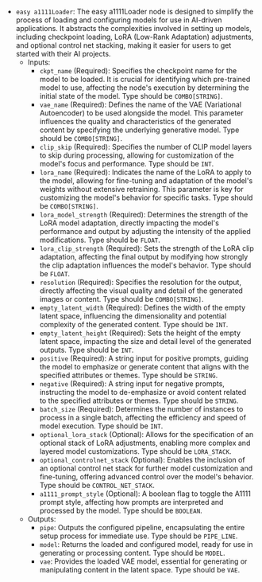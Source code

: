 - `easy a1111Loader`: The easy a1111Loader node is designed to simplify the process of loading and configuring models for use in AI-driven applications. It abstracts the complexities involved in setting up models, including checkpoint loading, LoRA (Low-Rank Adaptation) adjustments, and optional control net stacking, making it easier for users to get started with their AI projects.
    - Inputs:
        - `ckpt_name` (Required): Specifies the checkpoint name for the model to be loaded. It is crucial for identifying which pre-trained model to use, affecting the node's execution by determining the initial state of the model. Type should be `COMBO[STRING]`.
        - `vae_name` (Required): Defines the name of the VAE (Variational Autoencoder) to be used alongside the model. This parameter influences the quality and characteristics of the generated content by specifying the underlying generative model. Type should be `COMBO[STRING]`.
        - `clip_skip` (Required): Specifies the number of CLIP model layers to skip during processing, allowing for customization of the model's focus and performance. Type should be `INT`.
        - `lora_name` (Required): Indicates the name of the LoRA to apply to the model, allowing for fine-tuning and adaptation of the model's weights without extensive retraining. This parameter is key for customizing the model's behavior for specific tasks. Type should be `COMBO[STRING]`.
        - `lora_model_strength` (Required): Determines the strength of the LoRA model adaptation, directly impacting the model's performance and output by adjusting the intensity of the applied modifications. Type should be `FLOAT`.
        - `lora_clip_strength` (Required): Sets the strength of the LoRA clip adaptation, affecting the final output by modifying how strongly the clip adaptation influences the model's behavior. Type should be `FLOAT`.
        - `resolution` (Required): Specifies the resolution for the output, directly affecting the visual quality and detail of the generated images or content. Type should be `COMBO[STRING]`.
        - `empty_latent_width` (Required): Defines the width of the empty latent space, influencing the dimensionality and potential complexity of the generated content. Type should be `INT`.
        - `empty_latent_height` (Required): Sets the height of the empty latent space, impacting the size and detail level of the generated outputs. Type should be `INT`.
        - `positive` (Required): A string input for positive prompts, guiding the model to emphasize or generate content that aligns with the specified attributes or themes. Type should be `STRING`.
        - `negative` (Required): A string input for negative prompts, instructing the model to de-emphasize or avoid content related to the specified attributes or themes. Type should be `STRING`.
        - `batch_size` (Required): Determines the number of instances to process in a single batch, affecting the efficiency and speed of model execution. Type should be `INT`.
        - `optional_lora_stack` (Optional): Allows for the specification of an optional stack of LoRA adjustments, enabling more complex and layered model customizations. Type should be `LORA_STACK`.
        - `optional_controlnet_stack` (Optional): Enables the inclusion of an optional control net stack for further model customization and fine-tuning, offering advanced control over the model's behavior. Type should be `CONTROL_NET_STACK`.
        - `a1111_prompt_style` (Optional): A boolean flag to toggle the A1111 prompt style, affecting how prompts are interpreted and processed by the model. Type should be `BOOLEAN`.
    - Outputs:
        - `pipe`: Outputs the configured pipeline, encapsulating the entire setup process for immediate use. Type should be `PIPE_LINE`.
        - `model`: Returns the loaded and configured model, ready for use in generating or processing content. Type should be `MODEL`.
        - `vae`: Provides the loaded VAE model, essential for generating or manipulating content in the latent space. Type should be `VAE`.

